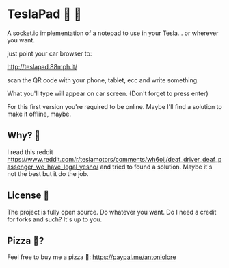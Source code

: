 # TeslaPad 🚗 📝

A socket.io implementation of a notepad to use in your Tesla... or wherever you want.

just point your car browser to:

http://teslapad.88mph.it/

scan the QR code with your phone, tablet, ecc and write something.

What you'll type will appear on car screen. (Don't forget to press enter)

For this first version you're required to be online. Maybe I'll find a solution to make it offline, maybe.

## Why? 🤔

I read this reddit https://www.reddit.com/r/teslamotors/comments/wh6oij/deaf_driver_deaf_passenger_we_have_legal_yesno/ and tried to found a solution.
Maybe it's not the best but it do the job.

## License 📃

The project is fully open source. Do whatever you want. Do I need a credit for forks and such? It's up to you.

## Pizza 🍕?

Feel free to buy me a pizza 🍕: https://paypal.me/antoniolore